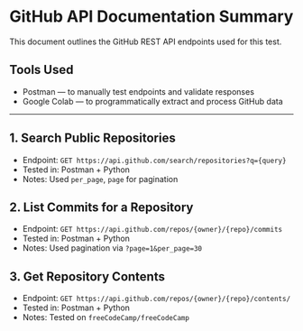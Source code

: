 # GitHub API Documentation Summary

This document outlines the GitHub REST API endpoints used for this test.

## Tools Used
-  Postman — to manually test endpoints and validate responses
-  Google Colab — to programmatically extract and process GitHub data

---

## 1. Search Public Repositories
- Endpoint: `GET https://api.github.com/search/repositories?q={query}`
- Tested in: Postman + Python
- Notes: Used `per_page`, `page` for pagination

## 2. List Commits for a Repository
- Endpoint: `GET https://api.github.com/repos/{owner}/{repo}/commits`
- Tested in: Postman + Python
- Notes: Used pagination via `?page=1&per_page=30`

## 3. Get Repository Contents
- Endpoint: `GET https://api.github.com/repos/{owner}/{repo}/contents/`
- Tested in: Postman + Python
- Notes: Tested on `freeCodeCamp/freeCodeCamp`
